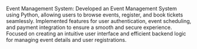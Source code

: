 
Event Management System:
Developed an Event Management System using Python, allowing users to browse events, register, and book tickets seamlessly. Implemented features for user authentication, event scheduling, and payment integration to ensure a smooth and secure experience. Focused on creating an intuitive user interface and efficient backend logic for managing event details and user registrations.
